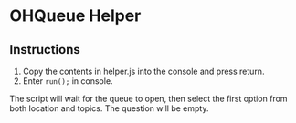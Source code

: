 # OHQueue Helper

## Instructions

1. Copy the contents in helper.js into the console and press return.
2. Enter `run();` in console.

The script will wait for the queue to open, then select the first option from both location and topics. The question will be empty.

